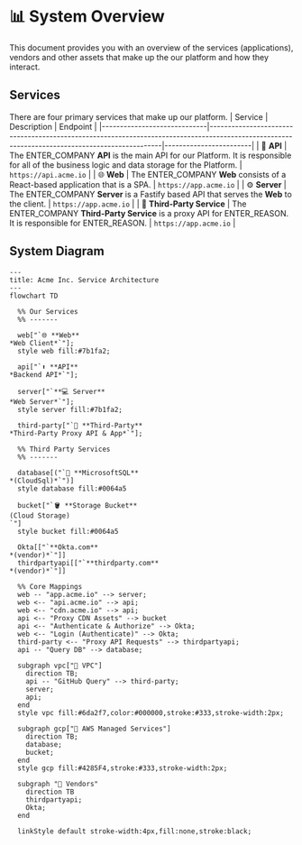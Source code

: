 <!--  
📝 Usage:  
- Replace *placeholders* with relevant details.  
- Update links and remove unnecessary sections.  
- Customize as needed.  

Happy documenting! 🚀  
-->
# 📊 System Overview

This document provides you with an overview of the services (applications), vendors and other assets that make up the our platform and how they interact.

## Services

There are four primary services that make up our platform.
| Service                      | Description                                                                                                                                   | Endpoint               |
|-----------------------------|-----------------------------------------------------------------------------------------------------------------------------------------------|------------------------|
| 🔌 **API**                  | The ENTER_COMPANY **API** is the main API for our Platform. It is responsible for all of the business logic and data storage for the Platform. | `https://api.acme.io` |
| 🌐 **Web**                  | The ENTER_COMPANY **Web** consists of a React-based application that is a SPA.                                                                | `https://app.acme.io` |
| ⚙ **Server**               | The ENTER_COMPANY **Server** is a Fastify based API that serves the **Web** to the client.                                                     | `https://app.acme.io` |
| 🔗 **Third-Party Service**  | The ENTER_COMPANY **Third-Party Service** is a proxy API for ENTER_REASON. It is responsible for ENTER_REASON.                                | `https://app.acme.io` |

## System Diagram

```mermaid
---
title: Acme Inc. Service Architecture
---
flowchart TD

  %% Our Services
  %% -------

  web["`🌐 **Web**
*Web Client*`"];
  style web fill:#7b1fa2;

  api["`⬆️ **API**
*Backend API*`"];

  server["`**💻 Server**
*Web Server*`"];
  style server fill:#7b1fa2;

  third-party["`🐙 **Third-Party**
*Third-Party Proxy API & App*`"];

  %% Third Party Services
  %% -------

  database[("`🐘 **MicrosoftSQL**
*(CloudSql)*`")]
  style database fill:#0064a5

  bucket["`🪣 **Storage Bucket**
(Cloud Storage)
`"]
  style bucket fill:#0064a5

  Okta[["`**Okta.com**
*(vendor)*`"]]
  thirdpartyapi[["`**thirdparty.com**
*(vendor)*`"]]  

  %% Core Mappings
  web -- "app.acme.io" --> server;
  web <-- "api.acme.io" --> api;
  web <-- "cdn.acme.io" --> api;
  api <-- "Proxy CDN Assets" --> bucket
  api <-- "Authenticate & Authorize" --> Okta;
  web <-- "Login (Authenticate)" --> Okta;
  third-party <-- "Proxy API Requests" --> thirdpartyapi;
  api -- "Query DB" --> database;

  subgraph vpc["🛜 VPC"]
    direction TB;
    api -- "GitHub Query" --> third-party;
    server;
    api;
  end
  style vpc fill:#6da2f7,color:#000000,stroke:#333,stroke-width:2px;

  subgraph gcp["💽 AWS Managed Services"]
    direction TB;
    database;
    bucket;
  end
  style gcp fill:#4285F4,stroke:#333,stroke-width:2px;

  subgraph "🏪 Vendors"
    direction TB
    thirdpartyapi;
    Okta;
  end

  linkStyle default stroke-width:4px,fill:none,stroke:black;
```
